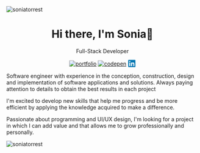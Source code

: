 <p align="left"> <img src="https://komarev.com/ghpvc/?username=soniatorrest&label=Profile%20views&color=0e75b6&style=flat-square" alt="soniatorrest" /> </p>
<h1 align="center">Hi there, I'm Sonia👋</h1>

<p align="center">Full-Stack Developer</p>
<p align="center"> 
<a href="https://soniatorres-dev.web.app" target="_blank"> <img align="center" src="https://github.com/soniatorrest/soniatorrest.github.io/blob/master/assets/img/logo.svg" alt="portfolio" width="20" height="20"/></a>
<a href="https://codepen.io/soniatorrest" target="_blank"><img align="center" src="https://cdn.worldvectorlogo.com/logos/codepen-icon.svg" alt="codepen" height="20" width="20" /></a>
<a href="https://linkedin.com/in/soniatorrest" target="_blank"><img align="center" src="https://raw.githubusercontent.com/devicons/devicon/master/icons/linkedin/linkedin-original.svg" alt="linkedin" height="20" width="20" /></a>
  </p>

Software engineer with experience in the conception, construction, design and implementation of software applications and solutions. Always paying attention to details to obtain the best results in each project

I'm excited to develop new skills that help me progress and be more efficient by applying the knowledge acquired to make a difference.

Passionate about programming and UI/UX design, I'm looking for a project in which I can add value and that allows me to grow professionally and personally.

<p><img align="left" src="https://github-readme-stats.vercel.app/api/top-langs?username=soniatorrest&show_icons=true&theme=dracula&locale=en&layout=compact" alt="soniatorrest" /></p>



<!--
<p>&nbsp;<img align="center" src="https://github-readme-stats.vercel.app/api?username=soniatorrest&show_icons=true&theme=dracula&locale=en" alt="soniatorrest" /></p>
-->

<!---
soniatorrest/soniatorrest is a ✨ special ✨ repository because its `README.md` (this file) appears on your GitHub profile.
You can click the Preview link to take a look at your changes.
--->
